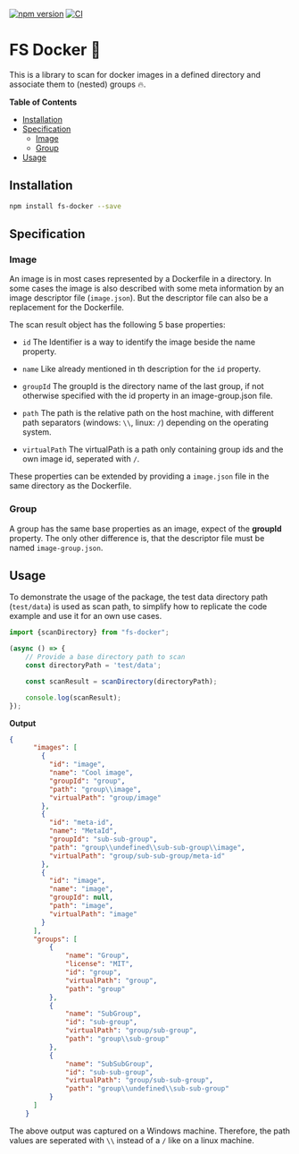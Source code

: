 [![npm version](https://badge.fury.io/js/fs-docker.svg)](https://badge.fury.io/js/fs-docker)
[![CI](https://github.com/Tada5hi/fs-docker/actions/workflows/main.yml/badge.svg)](https://github.com/Tada5hi/fs-docker/actions/workflows/main.yml)

# FS Docker 💾
This is a library to scan for docker images in a defined directory and associate them to (nested) groups 🔥.

**Table of Contents**

- [Installation](#installation)
- [Specification](#specification)
  - [Image](#image)
  - [Group](#group)
- [Usage](#usage)

## Installation

```bash
npm install fs-docker --save
```

## Specification

### Image
An image is in most cases represented by a Dockerfile in a directory. In some cases
the image is also described with some meta information by an image descriptor file (`image.json`). But the descriptor file can also be
a replacement for the Dockerfile.

The scan result object has the following 5 base properties:
- `id`
The Identifier is a way to identify the image beside the name property.


- `name`
Like already mentioned in th description for the `id` property.


- `groupId`
The groupId is the directory name of the last group, if not otherwise specified with the id property in an image-group.json file.


- `path`
The path is the relative path on the host machine, with different path separators (windows: `\\`, linux: `/`)
depending on the operating system.


- `virtualPath`
The virtualPath is a path only containing group ids and the own image id, seperated with `/`.

These properties can be extended by providing a `image.json` file in
the same directory as the Dockerfile.

### Group
A group has the same base properties as an image, expect of the **groupId** property. The only other difference
is, that the descriptor file must be named `image-group.json`.

## Usage

To demonstrate the usage of the package, the test data directory path (`test/data`) is used as scan path,
to simplify how to replicate the code example and use it for an own use cases.

```typescript
import {scanDirectory} from "fs-docker";

(async () => {
    // Provide a base directory path to scan
    const directoryPath = 'test/data';

    const scanResult = scanDirectory(directoryPath);

    console.log(scanResult);
});
```
**Output**
```json
{
      "images": [
        {
          "id": "image",
          "name": "Cool image",
          "groupId": "group",
          "path": "group\\image",
          "virtualPath": "group/image"
        },
        {
          "id": "meta-id",
          "name": "MetaId",
          "groupId": "sub-sub-group",
          "path": "group\\undefined\\sub-sub-group\\image",
          "virtualPath": "group/sub-sub-group/meta-id"
        },
        {
          "id": "image",
          "name": "image",
          "groupId": null,
          "path": "image",
          "virtualPath": "image"
        }
      ],
      "groups": [
          {
              "name": "Group",
              "license": "MIT",
              "id": "group",
              "virtualPath": "group",
              "path": "group"
          },
          {
              "name": "SubGroup",
              "id": "sub-group",
              "virtualPath": "group/sub-group",
              "path": "group\\sub-group"
          },
          {
              "name": "SubSubGroup",
              "id": "sub-sub-group",
              "virtualPath": "group/sub-sub-group",
              "path": "group\\undefined\\sub-sub-group"
          }
      ]
    }
```
The above output was captured on a Windows machine. Therefore, the path values are seperated with `\\` instead
of a `/` like on a linux machine.
